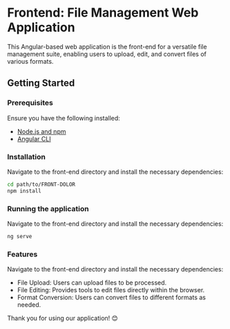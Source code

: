 # Frontend: File Management Web Application

This Angular-based web application is the front-end for a versatile file management suite, enabling users to upload, edit, and convert files of various formats.

## Getting Started

### Prerequisites

Ensure you have the following installed:
- [Node.js and npm](https://nodejs.org/en/download/)
- [Angular CLI](https://cli.angular.io/)

### Installation

Navigate to the front-end directory and install the necessary dependencies:

```bash
cd path/to/FRONT-DOLOR
npm install
```

### Running the application

Navigate to the front-end directory and install the necessary dependencies:
```bash
ng serve
```

### Features

Navigate to the front-end directory and install the necessary dependencies:
- File Upload: Users can upload files to be processed.
- File Editing: Provides tools to edit files directly within the browser.
- Format Conversion: Users can convert files to different formats as needed.

Thank you for using our application! 😊